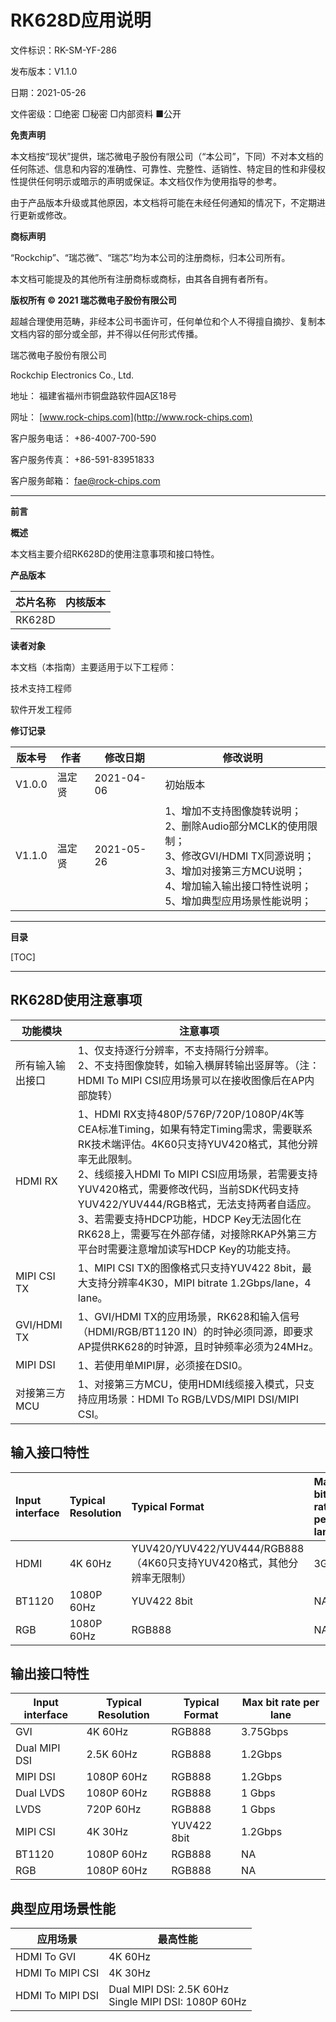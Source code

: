 # RK628D应用说明

文件标识：RK-SM-YF-286

发布版本：V1.1.0

日期：2021-05-26

文件密级：□绝密   □秘密   □内部资料   ■公开

**免责声明**

本文档按“现状”提供，瑞芯微电子股份有限公司（“本公司”，下同）不对本文档的任何陈述、信息和内容的准确性、可靠性、完整性、适销性、特定目的性和非侵权性提供任何明示或暗示的声明或保证。本文档仅作为使用指导的参考。

由于产品版本升级或其他原因，本文档将可能在未经任何通知的情况下，不定期进行更新或修改。

**商标声明**

“Rockchip”、“瑞芯微”、“瑞芯”均为本公司的注册商标，归本公司所有。

本文档可能提及的其他所有注册商标或商标，由其各自拥有者所有。

**版权所有 © 2021 瑞芯微电子股份有限公司**

超越合理使用范畴，非经本公司书面许可，任何单位和个人不得擅自摘抄、复制本文档内容的部分或全部，并不得以任何形式传播。

瑞芯微电子股份有限公司

Rockchip Electronics Co., Ltd.

地址：     福建省福州市铜盘路软件园A区18号

网址：     [www.rock-chips.com](http://www.rock-chips.com)

客户服务电话： +86-4007-700-590

客户服务传真： +86-591-83951833

客户服务邮箱： [fae@rock-chips.com](mailto:fae@rock-chips.com)

---

**前言**

**概述**

本文档主要介绍RK628D的使用注意事项和接口特性。

**产品版本**

| **芯片名称** | **内核版本** |
| ------------ | ------------ |
| RK628D   |        |

**读者对象**

本文档（本指南）主要适用于以下工程师：

技术支持工程师

软件开发工程师

**修订记录**

| **版本号** | **作者** | **修改日期** | **修改说明** |
| ---------- | -------- | ------------ | -------------------------------------------- |
| V1.0.0    | 温定贤 | 2021-04-06 | 初始版本     |
| V1.1.0 | 温定贤 | 2021-05-26 | 1、增加不支持图像旋转说明；<br>2、删除Audio部分MCLK的使用限制；<br>3、修改GVI/HDMI TX同源说明；<br>3、增加对接第三方MCU说明；<br>4、增加输入输出接口特性说明；<br>5、增加典型应用场景性能说明； |

---

**目录**

[TOC]

---

## RK628D使用注意事项

| **功能模块**     | **注意事项**                                                 |
| ---------------- | ------------------------------------------------------------ |
| 所有输入输出接口 | 1、仅支持逐行分辨率，不支持隔行分辨率。<br>2、不支持图像旋转，如输入横屏转输出竖屏等。（注：HDMI To MIPI CSI应用场景可以在接收图像后在AP内部旋转） |
| HDMI RX          | 1、HDMI RX支持480P/576P/720P/1080P/4K等CEA标准Timing，如果有特定Timing需求，需要联系RK技术端评估。4K60只支持YUV420格式，其他分辨率无此限制。<br>2、线缆接入HDMI To MIPI CSI应用场景，若需要支持YUV420格式，需要修改代码，当前SDK代码支持YUV422/YUV444/RGB格式，无法支持两者自适应。<br>3、若需要支持HDCP功能，HDCP Key无法固化在RK628上，需要写在外部存储，对接除RKAP外第三方平台时需要注意增加读写HDCP Key的功能支持。 |
| MIPI CSI TX      | 1、MIPI CSI TX的图像格式只支持YUV422 8bit，最大支持分辨率4K30，MIPI bitrate 1.2Gbps/lane，4 lane。 |
| GVI/HDMI TX      | 1、GVI/HDMI TX的应用场景，RK628和输入信号（HDMI/RGB/BT1120 IN）的时钟必须同源，即要求AP提供RK628的时钟源，且时钟频率必须为24MHz。 |
| MIPI DSI         | 1、若使用单MIPI屏，必须接在DSI0。                            |
| 对接第三方MCU    | 1、对接第三方MCU，使用HDMI线缆接入模式，只支持应用场景：HDMI To RGB/LVDS/MIPI DSI/MIPI CSI。 |

## 输入接口特性

| **Input interface** | **Typical Resolution** | **Typical Format**                                           | **Max bit rate per lane** |
| :------------------ | :--------------------- | :----------------------------------------------------------- | :------------------------ |
| HDMI                | 4K 60Hz                | YUV420/YUV422/YUV444/RGB888<br>（4K60只支持YUV420格式，其他分辨率无限制） | 3Gbps                     |
| BT1120              | 1080P 60Hz             | YUV422 8bit                                                  | NA                        |
| RGB                 | 1080P 60Hz             | RGB888                                                       | NA                        |

## 输出接口特性

| **Input interface** | **Typical Resolution** | **Typical Format** | **Max bit rate per lane** |
| ------------------- | ---------------------- | ------------------ | ------------------------- |
| GVI                 | 4K 60Hz                | RGB888             | 3.75Gbps                  |
| Dual MIPI DSI       | 2.5K 60Hz              | RGB888             | 1.2Gbps                   |
| MIPI DSI            | 1080P 60Hz             | RGB888             | 1.2Gbps                   |
| Dual LVDS           | 1080P 60Hz             | RGB888             | 1 Gbps                    |
| LVDS                | 720P 60Hz              | RGB888             | 1 Gbps                    |
| MIPI CSI            | 4K 30Hz                | YUV422 8bit        | 1.2Gbps                   |
| BT1120              | 1080P 60Hz             | RGB888             | NA                        |
| RGB                 | 1080P 60Hz             | RGB888             | NA                        |

## 典型应用场景性能

| **应用场景**     | **最高性能**                                            |
| ---------------- | ------------------------------------------------------- |
| HDMI To GVI      | 4K 60Hz                                                 |
| HDMI To MIPI CSI | 4K 30Hz                                                 |
| HDMI To MIPI DSI | Dual MIPI DSI: 2.5K 60Hz<br>Single MIPI DSI: 1080P 60Hz |
